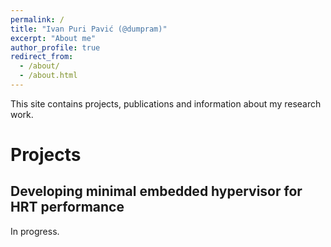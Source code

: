 ```yaml
---
permalink: /
title: "Ivan Puri Pavić (@dumpram)"
excerpt: "About me"
author_profile: true
redirect_from: 
  - /about/
  - /about.html
---
```

This site contains projects, publications and information about my research work.

# Projects

## Developing minimal embedded hypervisor for HRT performance

In progress.
